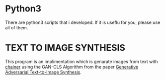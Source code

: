 # Python3

There are python3 scripts that i developed.
If it is useflu for you, please use all of them.

# TEXT TO IMAGE SYNTHESIS

This program is an implimentation which is genarate images from text with [chainer][1] using the GAN-CLS Algorithm from the paper [Generative Adversarial Text-to-Image Synthesis][2].

[1]:https://tutorials.chainer.org/ja/
[2]:http://arxiv.org/abs/1605.05396
